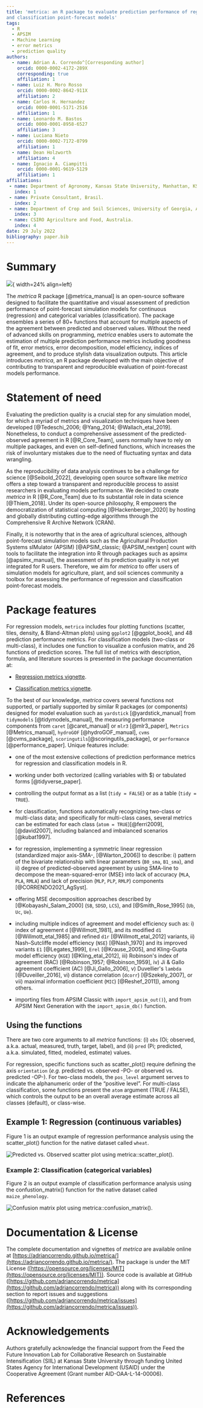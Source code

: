 ```yaml
---
title: 'metrica: an R package to evaluate prediction performance of regression
and classification point-forecast models'
tags:
  - R
  - APSIM
  - Machine Learning
  - error metrics
  - prediction quality
authors:
  - name: Adrian A. Correndo^[Corresponding author]
    orcid: 0000-0002-4172-289X
    corresponding: true
    affiliation: 1
  - name: Luiz H. Moro Rosso
    orcid: 0000-0002-8642-911X
    affiliation: 2
  - name: Carlos H. Hernandez
    orcid: 0000-0001-5171-2516
    affiliation: 1
  - name: Leonardo M. Bastos
    orcid: 0000-0001-8958-6527
    affiliation: 3
  - name: Luciana Nieto
    orcid: 0000-0002-7172-0799
    affiliation: 1
  - name: Dean Holzworth
    affiliation: 4
  - name: Ignacio A. Ciampitti
    orcid: 0000-0001-9619-5129
    affiliation: 1
affiliations:
 - name: Department of Agronomy, Kansas State University, Manhattan, KS, USA.
   index: 1
 - name: Private Consultant, Brasil.
   index: 2
 - name: Department of Crop and Soil Sciences, University of Georgia, Athens, GA, USA.
   index: 3
 - name: CSIRO Agriculture and Food, Australia.
   index: 4
date: 29 July 2022
bibliography: paper.bib
---
```


# Summary

![](man/figures/metrica_logo.png){ width=24% align=left}

The *metrica* R package [@metrica_manual] is an open-source software designed to facilitate the quantitative and visual assessment of prediction performance of point-forecast simulation models for continuous (regression) and categorical variables (classification). The package ensembles a series of 80+ functions that account for multiple aspects of the agreement between predicted and observed values. Without the need of advanced skills on programming, *metrica* enables users to automate the estimation of multiple prediction performance metrics including goodness of fit, error metrics, error decomposition, model efficiency, indices of agreement, and to produce stylish data visualization outputs. This article introduces *metrica*, an R package developed with the main objective of contributing to transparent and reproducible evaluation of point-forecast models performance.

# Statement of need

Evaluating the prediction quality is a crucial step for any simulation model, for which a myriad of metrics and visualization techniques have been developed [@Tedeschi_2006; @Yang_2014; @Wallach_etal_2019]. Nonetheless, to conduct a comprehensive assessment of the predicted-observed agreement in R [@R_Core_Team], users normally have to rely on multiple packages, and even on self-defined functions, which increases the risk of involuntary mistakes due to the need of fluctuating syntax and data wrangling.

As the reproducibility of data analysis continues to be a challenge for science [@Seibold_2022], developing open source software like *metrica* offers a step toward a transparent and reproducible process to assist researchers in evaluating models performance. We decided to create *metrica* in R [@R_Core_Team] due to its substantial role in data science [@Thiem_2018]. Under its open-source philosophy, R empowers the democratization of statistical computing [@Hackenberger_2020] by hosting and globally distributing cutting-edge algorithms through the Comprehensive R Archive Network (CRAN).

Finally, it is noteworthy that in the area of agricultural sciences, although point-forecast simulation models such as the Agricultural Production Systems sIMulator (APSIM) [@APSIM_classic; @APSIM_nextgen] count with tools to facilitate the integration into R through packages such as apsimx [@apsimx_manual], the assessment of its prediction quality is not yet integrated for R users. Therefore, we aim for *metrica* to offer users of simulation models for agriculture, plant, and soil sciences community a toolbox for assessing the performance of regression and classification point-forecast models.

# Package features

For regression models, `metrica` includes four plotting functions (scatter, tiles, density, & Bland-Altman plots) using `ggplot2` [@ggplot_book], and 48 prediction performance metrics. For classification models (two-class or multi-class), it includes one function to visualize a confusion matrix, and 26 functions of prediction scores. The full list of metrics with description, formula, and literature sources is presented in the package documentation at:

- [Regression metrics vignette](https://adriancorrendo.github.io/metrica/articles/available_metrics_regression.html).

- [Classification metrics vignette](https://adriancorrendo.github.io/metrica/articles/available_metrics_classification.html).

To the best of our knowledge, *metrica* covers several functions not supported, or partially supported by similar R packages (or components) designed for model evaluation such as `yardstick` [@yardstick_manual] from `tidymodels` [@tidymodels_manual], the measuring performance components from `caret` [@caret_manual] or `mlr3` [@mlr3_paper], `Metrics` [@Metrics_manual], `hydroGOF` [@hydroGOF_manual], `cvms` [@cvms_package], `scoringutils`[@scoringutils_package], or `performance` [@performance_paper]. Unique features include:

- one of the most extensive collections of prediction performance metrics for regression and classification models in R.

- working under both vectorized (calling variables with $) or tabulated forms [@tidyverse_paper].

- controlling the output format as a list (`tidy = FALSE`) or as a table (`tidy = TRUE`).

- for classification, functions automatically recognizing two-class or multi-class data; and specifically for multi-class cases, several metrics can be estimated for each class (`atom = TRUE`)[@ferri2009], [@david2007], including balanced and imbalanced scenarios [@kubat1997].

- for regression, implementing a symmetric linear regression (standardized major axis-SMA-, [@Warton_2006]) to describe: i) pattern of the bivariate relationship with linear parameters (`B0_sma`, `B1_sma`), and ii) degree of predicted-observed agreement by using SMA-line to decompose the mean-squared-error (MSE) into lack of accuracy (`MLA`, `PLA`, `RMLA`) and lack of precision (`MLP`, `PLP`, `RMLP`) components [@CORRENDO2021_AgSyst].

- offering MSE decomposition approaches described by [@Kobayashi_Salam_2000] (`SB`, `SDSD`, `LCS`), and [@Smith_Rose_1995] (`Ub`, `Uc`, `Ue`).

- including multiple indices of agreement and model efficiency such as: i) index of agreement `d` [@Willmott_1981], and its modified `d1` [@Willmott_etal_1985] and refined `d1r` [@Willmott_etal_2012] variants, ii) Nash–Sutcliffe model efficiency (`NSE`) [@Nash_1970] and its improved variants `E1` [@Legates_1999], `Erel` [@Krause_2005], and Kling-Gupta model efficiency (`KGE`) [@Kling_etal_2012], iii) Robinson's index of agreement (RAC) [@Robinson_1957; @Robinson_1959], iv) Ji & Gallo agreement coefficient (AC) [@Ji_Gallo_2006], v) Duvellier's `lambda` [@Duveiller_2016], vi) distance correlation (`dcorr`) [@Szekely_2007], or vii)  maximal information coefficient (`MIC`) [@Reshef_2011]), among others.

- importing files from APSIM Classic with `import_apsim_out()`), and from APSIM Next Generation with the `import_apsim_db()` function.

## Using the functions

There are two core arguments to all *metrica* functions: (i) `obs` (Oi; observed, a.k.a. actual, measured, truth, target, label), and (ii) `pred` (Pi; predicted, a.k.a. simulated, fitted, modeled, estimate) values.

For regression, specific functions such as scatter_plot() require defining the axis `orientation` (*e.g.* predicted vs. observed -PO- or observed vs. predicted -OP-). For two-class models, the `pos_level` argument serves to indicate the alphanumeric order of the “positive level”. For multi-class classification, some functions present the `atom` argument (TRUE / FALSE), which controls the output to be an overall average estimate across all classes (default), or class-wise.

## Example 1: Regression (continuous variables)

Figure 1 is an output example of regression performance analysis using the scatter_plot() function for the native dataset called `wheat`.

![Predicted vs. Observed scatter plot using metrica::scatter_plot().](man/figures/Figure_2_JOSS.png)

### Example 2: Classification (categorical variables)

Figure 2 is an output example of classification performance analysis using the confustion_matrix() function for the native dataset called `maize_phenology`.

![Confusion matrix plot using metrica::confusion_matrix().](man/figures/Figure_3_JOSS.png)

# Documentation & License

The complete documentation and vignettes of *metrica* are available online at [https://adriancorrendo.github.io/metrica/](https://adriancorrendo.github.io/metrica/). The package is under the MIT License ([https://opensource.org/licenses/MIT](https://opensource.org/licenses/MIT)). Source code is available at GitHub ([https://github.com/adriancorrendo/metrica](https://github.com/adriancorrendo/metrica)) along with its corresponding section to report issues and suggestions ([https://github.com/adriancorrendo/metrica/issues](https://github.com/adriancorrendo/metrica/issues)).

# Acknowledgements

Authors gratefully acknowledge the financial support from the Feed the Future Innovation Lab for Collaborative Research on Sustainable Intensification (SIIL) at Kansas State University through funding United States Agency for International Development (USAID) under the Cooperative Agreement (Grant number AID-OAA-L-14-00006).

# References
